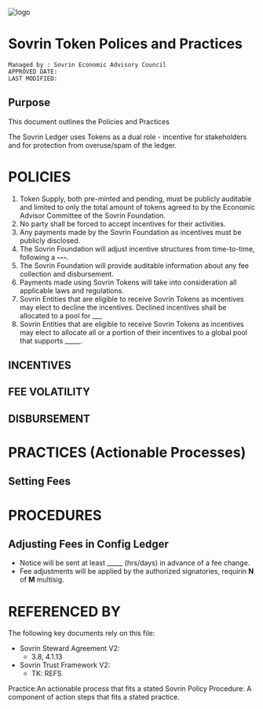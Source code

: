![logo](/sovrin-controlled-docs/images/banner.png)
# Sovrin Token Polices and Practices

```
Managed by : Sovrin Economic Advisory Council
APPROVED DATE: 
LAST MODIFIED: 
```

## Purpose
This document outlines the Policies and Practices  


The Sovrin Ledger uses Tokens as a dual role - incentive for stakeholders and for protection from overuse/spam of the ledger.


# POLICIES

1. Token Supply, both pre-minted and pending, must be publicly auditable and limited to only the total amount of tokens agreed to by the Economic Advisor Committee of the Sovrin Foundation.
2. No party shall be forced to accept incentives for their activities.
3. Any payments made by the Sovrin Foundation as incentives must be publicly disclosed.
4. The Sovrin Foundation will adjust incentive structures from time-to-time, following a __---__.
5. The Sovrin Foundation will provide auditable information about any fee collection and disbursement.
6. Payments made using Sovrin Tokens will take into consideration all applicable laws and regulations. 
7. Sovrin Entities that are eligible to receive Sovrin Tokens as incentives may elect to decline the incentives. Declined incentives shall be allocated to a pool for ___
8. Sovrin Entities that are eligible to receive Sovrin Tokens as incentives may elect to allocate all or a portion of their incentives to a global pool that supports _____.


## INCENTIVES




## FEE VOLATILITY

## DISBURSEMENT


# PRACTICES (Actionable Processes)

## Setting Fees

# PROCEDURES


## Adjusting Fees in Config Ledger
* Notice will be sent at least _____ (hrs/days) in advance of a fee change.
* Fee adjustments will be applied by the authorized signatories, requirin __N__ of __M__ multisig.





# REFERENCED BY

The following key documents rely on this file:

* Sovrin Steward Agreement V2:
   * 3.8, 4.1.13
* Sovrin Trust Framework V2:
   * TK: REFS

Practice:An actionable process that fits a stated Sovrin Policy
Procedure: A component of action steps that fits a stated practice.
